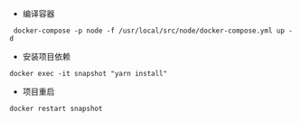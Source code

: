 ## 

- 编译容器
```
 docker-compose -p node -f /usr/local/src/node/docker-compose.yml up -d 
```


- 安装项目依赖

```
docker exec -it snapshot "yarn install"
```

- 项目重启

```
docker restart snapshot
```